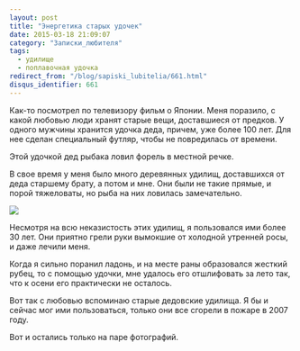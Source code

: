 ```yaml
---
layout: post
title: "Энергетика старых удочек"
date: 2015-03-18 21:09:07
category: "Записки_любителя"
tags:
  - удилище
  - поплавочная удочка
redirect_from: "/blog/sapiski_lubitelia/661.html"
disqus_identifier: 661
---
```

Как-то посмотрел по телевизору фильм о Японии. Меня поразило, с какой
любовью люди хранят старые вещи, доставшиеся от предков. У одного
мужчины хранится удочка деда, причем, уже более 100 лет. Для нее сделан
специальный футляр, чтобы не повредилась от времени.

Этой удочкой дед рыбака ловил форель в местной речке.

В свое время у меня было много деревянных удилищ, доставшихся от деда
старшему брату, а потом и мне. Они были не такие прямые, и порой
тяжеловаты, но рыба на них ловилась замечательно.

![](http://fishingguru.ru/uploads/images/00/00/01/2015/03/18/892c3adf75.jpg)

Несмотря на всю неказистость этих удилищ, я пользовался ими более 30
лет. Они приятно грели руки вымокшие от холодной утренней росы, и даже
лечили меня.

Когда я сильно поранил ладонь, и на месте раны образовался жесткий
рубец, то с помощью удочки, мне удалось его отшлифовать за лето так, что
к осени его практически не осталось.

Вот так с любовью вспоминаю старые дедовские удилища. Я бы и сейчас мог
ими пользоваться, только они все сгорели в пожаре в 2007 году.

Вот и остались только на паре фотографий.
